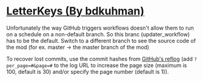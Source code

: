 # [LetterKeys (By bdkuhman)](https://github.com/bdkuhman/LetterKeys)

Unfortunately the way GitHub triggers workflows doesn't allow them to run on a schedule on a non-default branch. So this branc (updater_workflow) has to be the default. Switch to a different branch to see the source code of the mod (for ex. master -> the master branch of the mod)

To recover lost commits, use the commit hashes from [GitHub's reflog](https://api.github.com/repos/KtaneModules/LetterKeys-bdkuhman/events) (add `?per_page=#&page=#` to the log URL to increase the page size (maximum is 100, default is 30) and/or specify the page number (default is 1)).
